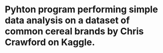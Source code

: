 # Pyhton program performing simple data analysis on a dataset of common cereal brands by Chris Crawford on Kaggle.
